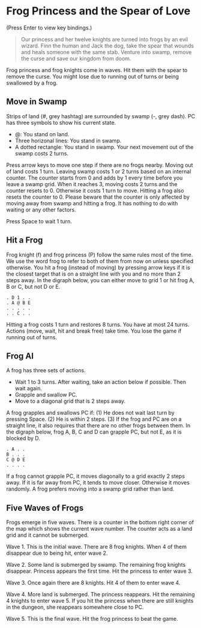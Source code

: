 # Frog Princess and the Spear of Love

(Press Enter to view key bindings.)

> Our princess and her twelve knights are turned into frogs by an evil wizard. Finn the human and Jack the dog, take the spear that wounds and heals someone with the same stab. Venture into swamp, remove the curse and save our kingdom from doom.

Frog princess and frog knights come in waves. Hit them with the spear to remove the curse. You might lose due to running out of turns or being swallowed by a frog.

## Move in Swamp

Strips of land (#, grey hashtag) are surrounded by swamp (-, grey dash). PC has three symbols to show his current state.

* @: You stand on land.
* Three horizonal lines: You stand in swamp.
* A dotted rectangle: You stand in swamp. Your next movement out of the swamp costs 2 turns.

Press arrow keys to move one step if there are no frogs nearby. Moving out of land costs 1 turn. Leaving swamp costs 1 or 2 turns based on an internal counter. The counter starts from 0 and adds by 1 every time before you leave a swamp grid. When it reaches 3, moving costs 2 turns and the counter resets to 0. Otherwise it costs 1 turn to move. Hitting a frog also resets the counter to 0. Please beware that the counter is only affected by moving away from swamp and hitting a frog. It has nothing to do with waiting or any other factors.

Press Space to wait 1 turn.

## Hit a Frog

Frog knight (f) and frog princess (P) follow the same rules most of the time. We use the word frog to refer to both of them from now on unless specified otherwise. You hit a frog (instead of moving) by pressing arrow keys if it is the closest target that is on a straight line with you and no more than 2 steps away. In the digraph below, you can either move to grid 1 or hit frog A, B or C, but not D or E.

    . D 1 . .
    . A @ B E
    . . . . .
    . . C . .

Hitting a frog costs 1 turn and restores 8 turns. You have at most 24 turns. Actions (move, wait, hit and break free) take time. You lose the game if running out of turns.

## Frog AI

A frog has three sets of actions.

* Wait 1 to 3 turns. After waiting, take an action below if possible. Then wait again.
* Grapple and swallow PC.
* Move to a diagonal grid that is 2 steps away.

A frog grapples and swallows PC if: (1) He does not wait last turn by pressing Space. (2) He is within 2 steps. (3) If the frog and PC are on a straight line, it also requires that there are no other frogs between them. In the digraph below, frog A, B, C and D can grapple PC, but not E, as it is blocked by D.

    . A . .
    B . . .
    C @ D E
    . . . .

If a frog cannot grapple PC, it moves diagonally to a grid exactly 2 steps away. If it is far away from PC, it tends to move closer. Otherwise it moves randomly. A frog prefers moving into a swamp grid rather than land.

## Five Waves of Frogs

Frogs emerge in five waves. There is a counter in the bottom right corner of the map which shows the current wave number. The counter acts as a land grid and it cannot be submerged.

Wave 1. This is the initial wave. There are 8 frog knights. When 4 of them disappear due to being hit, enter wave 2.

Wave 2. Some land is submerged by swamp. The remaining frog knights disappear. Princess appears the first time. Hit the princess to enter wave 3.

Wave 3. Once again there are 8 knights. Hit 4 of them to enter wave 4.

Wave 4. More land is submerged. The princess reappears. Hit the remaining 4 knights to enter wave 5. If you hit the princess when there are still knights in the dungeon, she reappears somewhere close to PC.

Wave 5. This is the final wave. Hit the frog princess to beat the game.

